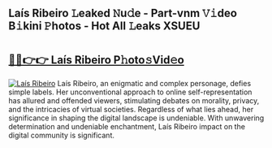 ## Laís Ribeiro 𝙻eaked 𝙽u𝚍e - Part-vnm 𝚅𝚒deo B𝚒kini 𝙿hotos - Hot All 𝙻eaks XSUEU

# <h2><a href="http://ld0p8p.urlbe.top/?page=La%c3%ads+Ribeiro">🔗🔗👉👉 Laís Ribeiro P𝚑oto𝚜Vid𝚎o</a></h2>

[![Laís Ribeiro](https://i.imgur.com/eBuTRDB.gif)](http://ld0p8p.urlbe.top/?page=La%c3%ads+Ribeiro)
Laís Ribeiro, an enigmatic and complex personage, defies simple labels. Her unconventional approach to online self-representation has allured and offended viewers, stimulating debates on morality, privacy, and the intricacies of virtual societies. Regardless of what lies ahead, her significance in shaping the digital landscape is undeniable. With unwavering determination and undeniable enchantment, Laís Ribeiro impact on the digital community is significant.
